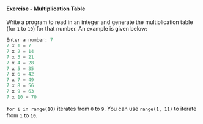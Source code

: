 #### Exercise - Multiplication Table

Write a program to read in an integer and generate the multiplication table (for `1` to `10`) for that number. An example is given below:

```python
Enter a number: 7
7 x 1 = 7
7 x 2 = 14
7 x 3 = 21
7 x 4 = 28
7 x 5 = 35
7 x 6 = 42
7 x 7 = 49
7 x 8 = 56
7 x 9 = 63
7 x 10 = 70
```

<panel type="seamless" header=":bulb: see hint">

`for i in range(10)` iterates from `0` to  `9`. You can use `range(1, 11)` to iterate from `1` to `10`.

</panel>